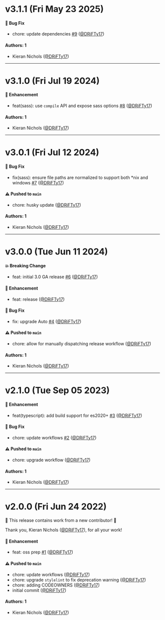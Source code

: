 # v3.1.1 (Fri May 23 2025)

#### 🐛 Bug Fix

- chore: update dependencies [#9](https://github.com/tyler-technologies-oss/forge-build-tools/pull/9) ([@DRiFTy17](https://github.com/DRiFTy17))

#### Authors: 1

- Kieran Nichols ([@DRiFTy17](https://github.com/DRiFTy17))

---

# v3.1.0 (Fri Jul 19 2024)

#### 🚀 Enhancement

- feat(sass): use `compile` API and expose sass options [#8](https://github.com/tyler-technologies-oss/forge-build-tools/pull/8) ([@DRiFTy17](https://github.com/DRiFTy17))

#### Authors: 1

- Kieran Nichols ([@DRiFTy17](https://github.com/DRiFTy17))

---

# v3.0.1 (Fri Jul 12 2024)

#### 🐛 Bug Fix

- fix(sass): ensure file paths are normalized to support both *nix and windows [#7](https://github.com/tyler-technologies-oss/forge-build-tools/pull/7) ([@DRiFTy17](https://github.com/DRiFTy17))

#### ⚠️ Pushed to `main`

- chore: husky update ([@DRiFTy17](https://github.com/DRiFTy17))

#### Authors: 1

- Kieran Nichols ([@DRiFTy17](https://github.com/DRiFTy17))

---

# v3.0.0 (Tue Jun 11 2024)

#### 💥 Breaking Change

- feat: initial 3.0 GA release [#6](https://github.com/tyler-technologies-oss/forge-build-tools/pull/6) ([@DRiFTy17](https://github.com/DRiFTy17))

#### 🚀 Enhancement

- feat: release ([@DRiFTy17](https://github.com/DRiFTy17))

#### 🐛 Bug Fix

- fix: upgrade Auto [#4](https://github.com/tyler-technologies-oss/forge-build-tools/pull/4) ([@DRiFTy17](https://github.com/DRiFTy17))

#### ⚠️ Pushed to `main`

- chore: allow for manually dispatching release workflow ([@DRiFTy17](https://github.com/DRiFTy17))

#### Authors: 1

- Kieran Nichols ([@DRiFTy17](https://github.com/DRiFTy17))

---

# v2.1.0 (Tue Sep 05 2023)

#### 🚀 Enhancement

- feat(typescript): add build support for es2020+ [#3](https://github.com/tyler-technologies-oss/forge-build-tools/pull/3) ([@DRiFTy17](https://github.com/DRiFTy17))

#### 🐛 Bug Fix

- chore: update workflows [#2](https://github.com/tyler-technologies-oss/forge-build-tools/pull/2) ([@DRiFTy17](https://github.com/DRiFTy17))

#### ⚠️ Pushed to `main`

- chore: upgrade workflow ([@DRiFTy17](https://github.com/DRiFTy17))

#### Authors: 1

- Kieran Nichols ([@DRiFTy17](https://github.com/DRiFTy17))

---

# v2.0.0 (Fri Jun 24 2022)

:tada: This release contains work from a new contributor! :tada:

Thank you, Kieran Nichols ([@DRiFTy17](https://github.com/DRiFTy17)), for all your work!

#### 🚀 Enhancement

- feat: oss prep [#1](https://github.com/tyler-technologies-oss/forge-build-tools/pull/1) ([@DRiFTy17](https://github.com/DRiFTy17))

#### ⚠️ Pushed to `main`

- chore: update workflows ([@DRiFTy17](https://github.com/DRiFTy17))
- chore: upgrade `stylelint` to fix deprecation warning ([@DRiFTy17](https://github.com/DRiFTy17))
- chore: adding CODEOWNERS ([@DRiFTy17](https://github.com/DRiFTy17))
- initial commit ([@DRiFTy17](https://github.com/DRiFTy17))

#### Authors: 1

- Kieran Nichols ([@DRiFTy17](https://github.com/DRiFTy17))
